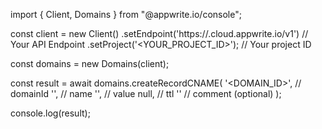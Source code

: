 import { Client, Domains } from "@appwrite.io/console";

const client = new Client()
    .setEndpoint('https://<REGION>.cloud.appwrite.io/v1') // Your API Endpoint
    .setProject('<YOUR_PROJECT_ID>'); // Your project ID

const domains = new Domains(client);

const result = await domains.createRecordCNAME(
    '<DOMAIN_ID>', // domainId
    '<NAME>', // name
    '<VALUE>', // value
    null, // ttl
    '<COMMENT>' // comment (optional)
);

console.log(result);
